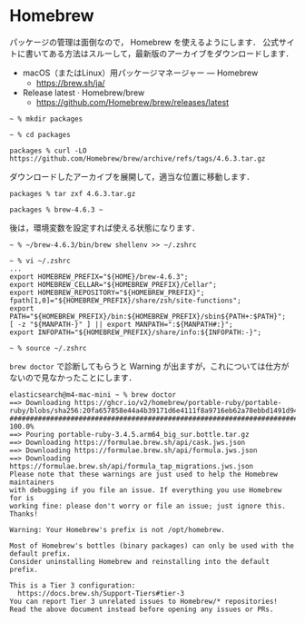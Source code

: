# Homebrew

パッケージの管理は面倒なので， Homebrew を使えるようにします．
公式サイトに書いてある方法はスルーして，最新版のアーカイブをダウンロードします．

- macOS（またはLinux）用パッケージマネージャー — Homebrew
  - https://brew.sh/ja/
- Release latest · Homebrew/brew
  - https://github.com/Homebrew/brew/releases/latest

```
~ % mkdir packages

~ % cd packages

packages % curl -LO https://github.com/Homebrew/brew/archive/refs/tags/4.6.3.tar.gz
```

ダウンロードしたアーカイブを展開して，適当な位置に移動します．

```
packages % tar zxf 4.6.3.tar.gz

packages % brew-4.6.3 ~
```

後は，環境変数を設定すれば使える状態になります．

```
~ % ~/brew-4.6.3/bin/brew shellenv >> ~/.zshrc

~ % vi ~/.zshrc
...
export HOMEBREW_PREFIX="${HOME}/brew-4.6.3";
export HOMEBREW_CELLAR="${HOMEBREW_PREFIX}/Cellar";
export HOMEBREW_REPOSITORY="${HOMEBREW_PREFIX}";
fpath[1,0]="${HOMEBREW_PREFIX}/share/zsh/site-functions";
export PATH="${HOMEBREW_PREFIX}/bin:${HOMEBREW_PREFIX}/sbin${PATH+:$PATH}";
[ -z "${MANPATH-}" ] || export MANPATH=":${MANPATH#:}";
export INFOPATH="${HOMEBREW_PREFIX}/share/info:${INFOPATH:-}";

~ % source ~/.zshrc
```

`brew doctor` で診断してもらうと Warning が出ますが，これについては仕方がないので見なかったことにします．

```
elasticsearch@m4-mac-mini ~ % brew doctor
==> Downloading https://ghcr.io/v2/homebrew/portable-ruby/portable-ruby/blobs/sha256:20fa657858e44a4b39171d6e4111f8a9716eb62a78ebbd1491d94f90bb7b830a
######################################################################### 100.0%
==> Pouring portable-ruby-3.4.5.arm64_big_sur.bottle.tar.gz
==> Downloading https://formulae.brew.sh/api/cask.jws.json
==> Downloading https://formulae.brew.sh/api/formula.jws.json
==> Downloading https://formulae.brew.sh/api/formula_tap_migrations.jws.json
Please note that these warnings are just used to help the Homebrew maintainers
with debugging if you file an issue. If everything you use Homebrew for is
working fine: please don't worry or file an issue; just ignore this. Thanks!

Warning: Your Homebrew's prefix is not /opt/homebrew.

Most of Homebrew's bottles (binary packages) can only be used with the default prefix.
Consider uninstalling Homebrew and reinstalling into the default prefix.

This is a Tier 3 configuration:
  https://docs.brew.sh/Support-Tiers#tier-3
You can report Tier 3 unrelated issues to Homebrew/* repositories!
Read the above document instead before opening any issues or PRs.
```
